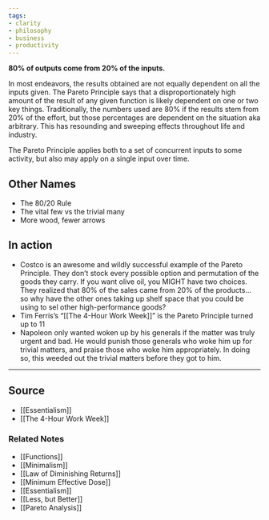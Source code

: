 ```yaml
---
tags:
- clarity
- philosophy
- business
- productivity
---
```

**80% of outputs come from 20% of the inputs.**

In most endeavors, the results obtained are not equally dependent on all the inputs given. The Pareto Principle says that a disproportionately high amount of the result of any given function is likely dependent on one or two key things. Traditionally, the numbers used are 80% if the results stem from 20% of the effort, but those percentages are dependent on the situation aka arbitrary. This has resounding and sweeping effects throughout life and industry.

The Pareto Principle applies both to a set of concurrent inputs to some activity, but also may apply on a single input over time. 

## Other Names

- The 80/20 Rule
- The vital few vs the trivial many
- More wood, fewer arrows

## In action

- Costco is an awesome and wildly successful example of the Pareto Principle. They don’t stock every possible option and permutation of the goods they carry. If you want olive oil, you MIGHT have two choices. They realized that 80% of the sales came from 20% of the products... so why have the other ones taking up shelf space that you could be using to sel other high-performance goods?
- Tim Ferris’s “[[The 4-Hour Work Week]]” is the Pareto Principle turned up to 11
- Napoleon only wanted woken up by his generals if the matter was truly urgent and bad. He would punish those generals who woke him up for trivial matters, and praise those who woke him appropriately. In doing so, this weeded out the trivial matters before they got to him.

---

## Source
- [[Essentialism]]
- [[The 4-Hour Work Week]]

### Related Notes
- [[Functions]]
- [[Minimalism]]
- [[Law of Diminishing Returns]]
- [[Minimum Effective Dose]]
- [[Essentialism]]
- [[Less, but Better]]
- [[Pareto Analysis]]